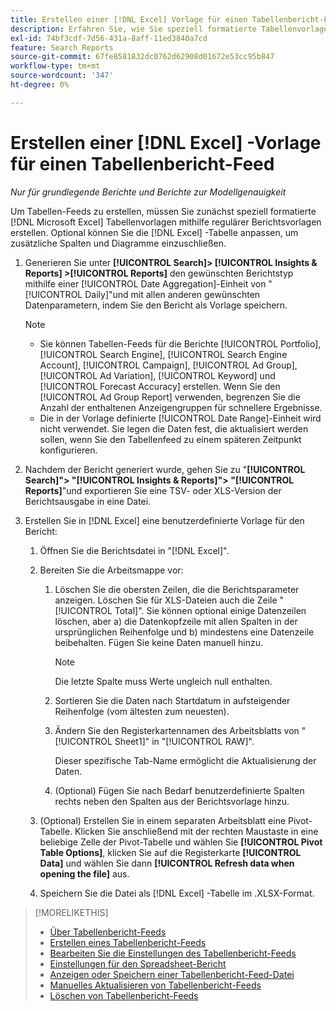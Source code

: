 ```yaml
---
title: Erstellen einer [!DNL Excel] Vorlage für einen Tabellenbericht-Feed
description: Erfahren Sie, wie Sie speziell formatierte Tabellenvorlagen erstellen.
exl-id: 74bf3cdf-7d56-431a-8aff-11ed3840a7cd
feature: Search Reports
source-git-commit: 67fe8581832dc0762d62908d01672e53cc95b847
workflow-type: tm+mt
source-wordcount: '347'
ht-degree: 0%

---
```


# Erstellen einer [!DNL Excel] -Vorlage für einen Tabellenbericht-Feed

*Nur für grundlegende Berichte und Berichte zur Modellgenauigkeit*

Um Tabellen-Feeds zu erstellen, müssen Sie zunächst speziell formatierte [!DNL Microsoft Excel] Tabellenvorlagen mithilfe regulärer Berichtsvorlagen erstellen. Optional können Sie die [!DNL Excel] -Tabelle anpassen, um zusätzliche Spalten und Diagramme einzuschließen.

1. Generieren Sie unter **[!UICONTROL Search]> [!UICONTROL Insights & Reports] >[!UICONTROL Reports]** den gewünschten Berichtstyp mithilfe einer [!UICONTROL Date Aggregation]-Einheit von &quot;[!UICONTROL Daily]&quot;und mit allen anderen gewünschten Datenparametern, indem Sie den Bericht als Vorlage speichern.

   >[!NOTE]
   >
   > * Sie können Tabellen-Feeds für die Berichte [!UICONTROL Portfolio], [!UICONTROL Search Engine], [!UICONTROL Search Engine Account], [!UICONTROL Campaign], [!UICONTROL Ad Group], [!UICONTROL Ad Variation], [!UICONTROL Keyword] und [!UICONTROL Forecast Accuracy] erstellen. Wenn Sie den [!UICONTROL Ad Group Report] verwenden, begrenzen Sie die Anzahl der enthaltenen Anzeigengruppen für schnellere Ergebnisse.
   > * Die in der Vorlage definierte [!UICONTROL Date Range]-Einheit wird nicht verwendet. Sie legen die Daten fest, die aktualisiert werden sollen, wenn Sie den Tabellenfeed zu einem späteren Zeitpunkt konfigurieren.

1. Nachdem der Bericht generiert wurde, gehen Sie zu &quot;**[!UICONTROL Search]&quot;> &quot;[!UICONTROL Insights & Reports]&quot;> &quot;[!UICONTROL Reports]**&quot;und exportieren Sie eine TSV- oder XLS-Version der Berichtsausgabe in eine Datei.

1. Erstellen Sie in [!DNL Excel] eine benutzerdefinierte Vorlage für den Bericht:

   1. Öffnen Sie die Berichtsdatei in &quot;[!DNL Excel]&quot;.

   1. Bereiten Sie die Arbeitsmappe vor:

      1. Löschen Sie die obersten Zeilen, die die Berichtsparameter anzeigen. Löschen Sie für XLS-Dateien auch die Zeile &quot;[!UICONTROL Total]&quot;. Sie können optional einige Datenzeilen löschen, aber a) die Datenkopfzeile mit allen Spalten in der ursprünglichen Reihenfolge und b) mindestens eine Datenzeile beibehalten. Fügen Sie keine Daten manuell hinzu.

         >[!NOTE]
         >
         > Die letzte Spalte muss Werte ungleich null enthalten.

      2. Sortieren Sie die Daten nach Startdatum in aufsteigender Reihenfolge (vom ältesten zum neuesten).

      3. Ändern Sie den Registerkartennamen des Arbeitsblatts von &quot;[!UICONTROL Sheet1]&quot; in &quot;[!UICONTROL RAW]&quot;.

         Dieser spezifische Tab-Name ermöglicht die Aktualisierung der Daten.

      4. (Optional) Fügen Sie nach Bedarf benutzerdefinierte Spalten rechts neben den Spalten aus der Berichtsvorlage hinzu.

   1. (Optional) Erstellen Sie in einem separaten Arbeitsblatt eine Pivot-Tabelle. Klicken Sie anschließend mit der rechten Maustaste in eine beliebige Zelle der Pivot-Tabelle und wählen Sie **[!UICONTROL Pivot Table Options]**, klicken Sie auf die Registerkarte **[!UICONTROL Data]** und wählen Sie dann **[!UICONTROL Refresh data when opening the file]** aus.

   1. Speichern Sie die Datei als [!DNL Excel] -Tabelle im .XLSX-Format.

>[!MORELIKETHIS]
>
>* [Über Tabellenbericht-Feeds](spreadsheet-feed-about.md)
>* [Erstellen eines Tabellenbericht-Feeds](spreadsheet-feed-create.md)
>* [Bearbeiten Sie die Einstellungen des Tabellenbericht-Feeds](spreadsheet-feed-edit.md)
>* [Einstellungen für den Spreadsheet-Bericht](spreadsheet-feed-settings.md)
>* [Anzeigen oder Speichern einer Tabellenbericht-Feed-Datei](spreadsheet-feed-view-or-save.md)
>* [Manuelles Aktualisieren von Tabellenbericht-Feeds](spreadsheet-feed-refresh.md)
>* [Löschen von Tabellenbericht-Feeds](spreadsheet-feed-delete.md)
